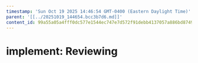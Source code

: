 ```yaml
---
timestamp: 'Sun Oct 19 2025 14:46:54 GMT-0400 (Eastern Daylight Time)'
parent: '[[../20251019_144654.bcc3b7d6.md]]'
content_id: 99a55a05a4fff0dc577e1544ec747e7d572f91debb4137057a886bd87497c426
---
```


# implement: Reviewing
